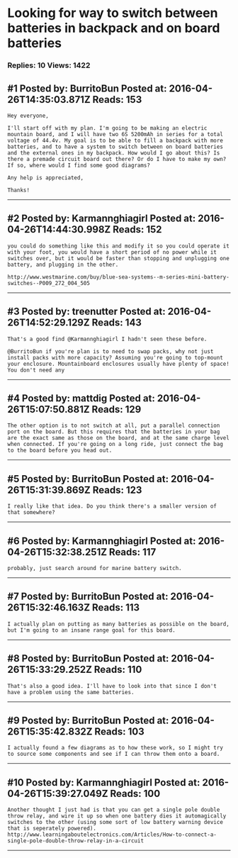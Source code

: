 # Looking for way to switch between batteries in backpack and on board batteries

### Replies: 10 Views: 1422

## \#1 Posted by: BurritoBun Posted at: 2016-04-26T14:35:03.871Z Reads: 153

```
Hey everyone,

I'll start off with my plan. I'm going to be making an electric mountain board, and I will have two 6S 5200mAh in series for a total voltage of 44.4v. My goal is to be able to fill a backpack with more batteries, and to have a system to switch between on board batteries and the external ones in my backpack. How would I go about this? Is there a premade circuit board out there? Or do I have to make my own? If so, where would I find some good diagrams?

Any help is appreciated,

Thanks!
```

---
## \#2 Posted by: Karmannghiagirl Posted at: 2016-04-26T14:44:30.998Z Reads: 152

```
you could do something like this and modify it so you could operate it with your foot, you would have a short period of no power while it switches over, but it would be faster than stopping and unplugging one battery, and plugging in the other.

http://www.westmarine.com/buy/blue-sea-systems--m-series-mini-battery-switches--P009_272_004_505
```

---
## \#3 Posted by: treenutter Posted at: 2016-04-26T14:52:29.129Z Reads: 143

```
That's a good find @Karmannghiagirl I hadn't seen these before.

@BurritoBun if you're plan is to need to swap packs, why not just install packs with more capacity? Assuming you're going to top-mount your enclosure. Mountainboard enclosures usually have plenty of space! You don't need any
```

---
## \#4 Posted by: mattdig Posted at: 2016-04-26T15:07:50.881Z Reads: 129

```
The other option is to not switch at all, put a parallel connection port on the board. But this requires that the batteries in your bag are the exact same as those on the board, and at the same charge level when connected. If you're going on a long ride, just connect the bag to the board before you head out.
```

---
## \#5 Posted by: BurritoBun Posted at: 2016-04-26T15:31:39.869Z Reads: 123

```
I really like that idea. Do you think there's a smaller version of that somewhere?
```

---
## \#6 Posted by: Karmannghiagirl Posted at: 2016-04-26T15:32:38.251Z Reads: 117

```
probably, just search around for marine battery switch.
```

---
## \#7 Posted by: BurritoBun Posted at: 2016-04-26T15:32:46.163Z Reads: 113

```
I actually plan on putting as many batteries as possible on the board, but I'm going to an insane range goal for this board.
```

---
## \#8 Posted by: BurritoBun Posted at: 2016-04-26T15:33:29.252Z Reads: 110

```
That's also a good idea. I'll have to look into that since I don't have a problem using the same batteries.
```

---
## \#9 Posted by: BurritoBun Posted at: 2016-04-26T15:35:42.832Z Reads: 103

```
I actually found a few diagrams as to how these work, so I might try to source some components and see if I can throw them onto a board.
```

---
## \#10 Posted by: Karmannghiagirl Posted at: 2016-04-26T15:39:27.049Z Reads: 100

```
Another thought I just had is that you can get a single pole double throw relay, and wire it up so when one battery dies it automagically switches to the other (using some sort of low battery warning device that is seperately powered). http://www.learningaboutelectronics.com/Articles/How-to-connect-a-single-pole-double-throw-relay-in-a-circuit
```

---
